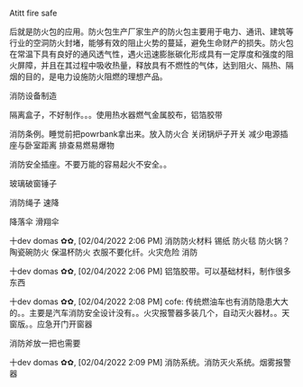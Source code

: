 Atitt fire safe


后就是防火包的应用。防火包生产厂家生产的防火包主要用于电力、通讯、建筑等行业的空洞防火封堵，能够有效的阻止火势的蔓延，避免生命财产的损失。防火包在常温下具有良好的通风透气性，遇火迅速膨胀碳化形成具有一定厚度和强度的阻火屏障，并且在其过程中吸收热量，释放具有不燃性的气体，达到阻火、隔热、隔烟的目的，是电力设施防火阻燃的理想产品。


消防设备制造

隔离盒子，不好制作。。。使用热水器燃气金属胶布，铝箔胶带

消防条例。睡觉前把powrbank拿出来。放入防火合
关闭锅炉子开关
减少电源插座与卧室距离
排查易燃易爆物

消防安全插座。不要万能的容易起火不安全。。

 玻璃破窗锤子

消防绳子 速降

降落伞  滑翔伞

十dev domas ✿✿, [02/04/2022 2:06 PM]
消防防火材料
锡纸 防火毯 防火锅？陶瓷碗防火 保温杯防火
衣服不要化纤。火灾危险 消防

十dev domas ✿✿, [02/04/2022 2:06 PM]
铝箔胶带。可以基础材料，制作很多东西

十dev domas ✿✿, [02/04/2022 2:08 PM]
cofe:
传统燃油车也有消防隐患大大的。。主要是汽车消防安全设计没有。。火灾报警器多装几个，自动灭火器材。。天窗版。。应急开门开窗器 

消防斧放一把也需要

十dev domas ✿✿, [02/04/2022 2:09 PM]
消防系统。消防灭火系统。烟雾报警器
